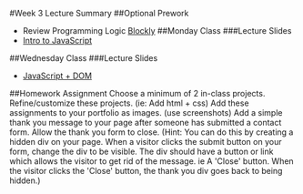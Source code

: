 #Week 3 Lecture Summary
##Optional Prework
- Review Programming Logic [Blockly](https://blockly-games.appspot.com/maze?lang=en)
##Monday Class
###Lecture Slides
- [Intro to JavaScript](https://docs.google.com/presentation/d/1atOK_pjgz6xrg90EjHEhBz8Y1UxycgcfllJiv1K0VwM/edit?usp=sharing)  

##Wednesday Class
###Lecture Slides
- [JavaScript + DOM](https://docs.google.com/presentation/d/1xestHjIt5x97Iy7cJYOSD7pVZ5R39HrLIFZfiZIz2M8/edit?usp=sharing)    

##Homework Assignment
Choose a minimum of 2 in-class projects. Refine/customize these projects. (ie: Add html + css) Add these assignments to your portfolio as images. (use screenshots) Add a simple thank you message to your page after someone has submitted a contact form. Allow the thank you form to close. (Hint: You can do this by creating a hidden div on your page. When a visitor clicks the submit button on your form, change the div to be visible. The div should have a button or link which allows the visitor to get rid of the message. ie A 'Close' button. When the visitor clicks the 'Close' button, the thank you div goes back to being hidden.)
